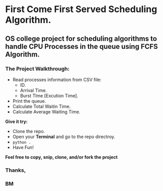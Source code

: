 #  First Come First Served Scheduling Algorithm.

## OS college project for scheduling algorithms to handle CPU Processes in the queue using FCFS Algorithm.

### The Project Walkthrough:

- Read processes information from CSV file:
  - ID.
  - Arrival Time.
  - Burst TIme [Excution Time].
- Print the queue.
- Calculate Total Waitin Time.
- Calculate Average Waiting Time.


**Give it try:**
-   Clone the repo.
-   Open your **Terminal** and go to the repo directroy.
-   `python .`
-   Have Fun!

**Feel free to copy, snip, clone, and/or fork the project**
### Thanks,
### BM